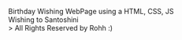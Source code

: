 Birthday Wishing WebPage using a HTML, CSS, JS <br>
Wishing to Santoshini <br>>
All Rights Reserved by Rohh :)

